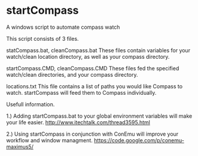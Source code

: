startCompass
============

A windows script to automate compass watch

This script consists of 3 files.

statCompass.bat,
cleanCompass.bat
  These files contain variables for your watch/clean location directory, as well as your compass directory.

startCompass.CMD,
cleanCompass.CMD
These files fed the specified watch/clean directories, and your compass directory.

locations.txt
  This file contains a list of paths you would like Compass to watch. startCompass will feed them to Compass individually.

Usefull information.

1.) Adding startCompass.bat to your global environment variables will make your life easier.
  http://www.itechtalk.com/thread3595.html

2.) Using startCompass in conjunction with ConEmu will improve your workflow and window managment.
  https://code.google.com/p/conemu-maximus5/

